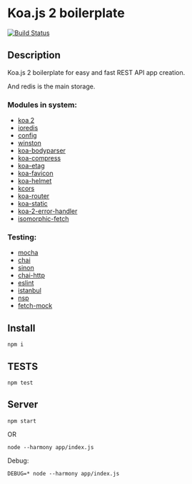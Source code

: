 Koa.js 2 boilerplate
====================

[![Build Status](https://travis-ci.org/evheniy/koa-2-boilerplate.svg?branch=master)](https://travis-ci.org/evheniy/koa-2-boilerplate)

Description
-----------

Koa.js 2 boilerplate for easy and fast REST API app creation.

And redis is the main storage.

### Modules in system:
* [koa 2](https://github.com/koajs/koa/tree/v2.x)
* [ioredis](https://github.com/luin/ioredis)
* [config](https://www.npmjs.com/package/config)
* [winston](https://www.npmjs.com/package/winston)
* [koa-bodyparser](https://github.com/koajs/bodyparser/tree/3.x)
* [koa-compress](https://github.com/koajs/compress/tree/v2.x)
* [koa-etag](https://github.com/koajs/etag/tree/v3.x)
* [koa-favicon](https://github.com/koajs/favicon/tree/v2.x)
* [koa-helmet](https://github.com/venables/koa-helmet)
* [kcors](https://github.com/koajs/cors/tree/v2.x)
* [koa-router](https://github.com/alexmingoia/koa-router/tree/master/)
* [koa-static](https://github.com/koajs/static/tree/next)
* [koa-2-error-handler](https://github.com/evheniy/koa-2-error-handler)
* [isomorphic-fetch](https://www.npmjs.com/package/isomorphic-fetch)

### Testing:
* [mocha](https://mochajs.org/)
* [chai](http://chaijs.com/)
* [sinon](http://sinonjs.org/)
* [chai-http](https://github.com/chaijs/chai-http)
* [eslint](http://eslint.org/)
* [istanbul](https://www.npmjs.com/package/istanbul)
* [nsp](https://www.npmjs.com/package/nsp)
* [fetch-mock](http://www.wheresrhys.co.uk/fetch-mock/)



Install
-------

    npm i
    
TESTS
-----

    npm test
    
Server
------


    npm start
    
OR

    node --harmony app/index.js

Debug:

    DEBUG=* node --harmony app/index.js